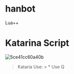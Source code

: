 # hanbot
Lua++

# Katarina Script
![5ce41cc60a40b](https://user-images.githubusercontent.com/50803632/58130677-04d75100-7bf3-11e9-96e8-4c04a43f2793.png)

> Kataria Use: 
      > * Use Q 
